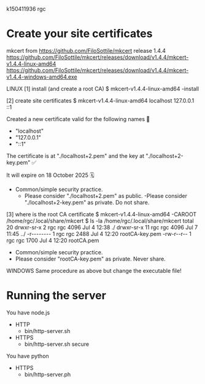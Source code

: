 k150411936
rgc

# Create your site certificates
mkcert from https://github.com/FiloSottile/mkcert
release 1.4.4
https://github.com/FiloSottile/mkcert/releases/download/v1.4.4/mkcert-v1.4.4-linux-amd64
https://github.com/FiloSottile/mkcert/releases/download/v1.4.4/mkcert-v1.4.4-windows-amd64.exe


LINUX
[1] install (and create a root CA)
$ mkcert-v1.4.4-linux-amd64 -install

[2] create site certificates
$ mkcert-v1.4.4-linux-amd64 localhost 127.0.0.1 ::1

Created a new certificate valid for the following names 📜
 - "localhost"
 - "127.0.0.1"
 - "::1"

The certificate is at "./localhost+2.pem" and the key at "./localhost+2-key.pem" ✅

It will expire on 18 October 2025 🗓

- Common/simple security practice.
  - Please consider "./localhost+2.pem" as public.
  -Please consider "./localhost+2-key.pem" as private. Do not share.

[3] where is the root CA certificate
$ mkcert-v1.4.4-linux-amd64 -CAROOT
/home/rgc/.local/share/mkcert
$ ls -la /home/rgc/.local/share/mkcert
total 20
drwxr-sr-x  2 rgc rgc 4096 Jul  4 12:38 ./
drwxr-sr-x 11 rgc rgc 4096 Jul  7 11:45 ../
-r--------  1 rgc rgc 2488 Jul  4 12:20 rootCA-key.pem
-rw-r--r--  1 rgc rgc 1700 Jul  4 12:20 rootCA.pem

- Common/simple security practice.
 - Please consider "rootCA-key.pem" as private. Never share.


WINDOWS
Same procedure as above but change the executable file!


# <M-Up>Running the server

You have node.js
- HTTP
  - bin/http-server.sh
- HTTPS
  - bin/http-server.sh secure


You have python
- HTTPS
  - bin/http-server.ph
